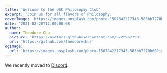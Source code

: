 ```yaml
---
title: 'Welcome to the USC Philosophy Club'
excerpt: 'Join us for all flavors of Philosophy.'
coverImage: 'https://images.unsplash.com/photo-1507842217343-583bb7270b66?ixid=MXwxMjA3fDB8MHxwaG90by1wYWdlfHx8fGVufDB8fHw%3D&ixlib=rb-1.2.1&auto=format&fit=crop&w=2053&q=80'
date: '2021-02-20T12:00:00-08'
author:
  name: Theodore Chu
  picture: 'https://avatars.githubusercontent.com/u/22967798'
  url: 'https://github.com/theodorechu/'
ogImage:
  url: 'https://images.unsplash.com/photo-1507842217343-583bb7270b66?ixid=MXwxMjA3fDB8MHxwaG90by1wYWdlfHx8fGVufDB8fHw%3D&ixlib=rb-1.2.1&auto=format&fit=crop&w=2053&q=80'
---
```


We recently moved to [Discord](https://usc.philclub.org/discord/).
